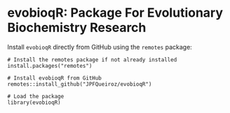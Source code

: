 # evobioqR: Package For Evolutionary Biochemistry Research

Install `evobioqR` directly from GitHub using the `remotes` package:

```
# Install the remotes package if not already installed
install.packages("remotes")

# Install evobioqR from GitHub
remotes::install_github("JPFQueiroz/evobioqR")

# Load the package
library(evobioqR)
```
